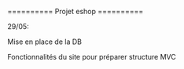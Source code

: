 ========== Projet eshop ==========

29/05:

Mise en place de la DB

Fonctionnalités du site pour préparer structure MVC